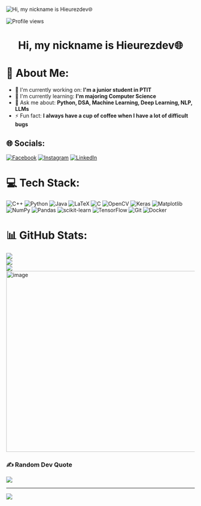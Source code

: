 ![ Hi, my nickname is Hieurezdev🌐](https://static.wixstatic.com/media/53fad0_ce0704caa0174d6aa9b2b8101a62fa77~mv2.gif)

![Profile views](https://komarev.com/ghpvc/?username=Nguyenhieu277&label=Profile%20views&color=0e75b6&style=flat)

<div id="toc">
  <ul align="center" style="list-style: none">
    <summary>
      <h1>
         Hi, my nickname is Hieurezdev🌐
      </h1>
    </summary>
  </ul>
</div>

# 💫 About Me:
- 💼 I'm currently working on: **I'm a junior student in PTIT**<br>
- 🌱 I'm currently learning: **I'm majoring Computer Science**<br>
- 💬 Ask me about: **Python, DSA, Machine Learning, Deep Learning, NLP, LLMs**<br>
- ⚡ Fun fact: **I always have a cup of coffee when I have a lot of difficult bugs**<br>


## 🌐 Socials:
[![Facebook](https://img.shields.io/badge/Facebook-%231877F2.svg?logo=Facebook&logoColor=white)](https://facebook.com/https://www.facebook.com/nguyen.hieu277/) [![Instagram](https://img.shields.io/badge/Instagram-%23E4405F.svg?logo=Instagram&logoColor=white)](https://instagram.com/_hiudev_) [![LinkedIn](https://img.shields.io/badge/LinkedIn-%230077B5.svg?logo=linkedin&logoColor=white)](www.linkedin.com/in/hiếu-nguyễn-b6863b328) 

# 💻 Tech Stack:
![C++](https://img.shields.io/badge/c++-%2300599C.svg?style=for-the-badge&logo=c%2B%2B&logoColor=white) ![Python](https://img.shields.io/badge/python-3670A0?style=for-the-badge&logo=python&logoColor=ffdd54) ![Java](https://img.shields.io/badge/java-%23ED8B00.svg?style=for-the-badge&logo=openjdk&logoColor=white) ![LaTeX](https://img.shields.io/badge/latex-%23008080.svg?style=for-the-badge&logo=latex&logoColor=white) ![C](https://img.shields.io/badge/c-%2300599C.svg?style=for-the-badge&logo=c&logoColor=white) ![OpenCV](https://img.shields.io/badge/opencv-%23white.svg?style=for-the-badge&logo=opencv&logoColor=white) ![Keras](https://img.shields.io/badge/Keras-%23D00000.svg?style=for-the-badge&logo=Keras&logoColor=white) ![Matplotlib](https://img.shields.io/badge/Matplotlib-%23ffffff.svg?style=for-the-badge&logo=Matplotlib&logoColor=black) ![NumPy](https://img.shields.io/badge/numpy-%23013243.svg?style=for-the-badge&logo=numpy&logoColor=white) ![Pandas](https://img.shields.io/badge/pandas-%23150458.svg?style=for-the-badge&logo=pandas&logoColor=white) ![scikit-learn](https://img.shields.io/badge/scikit--learn-%23F7931E.svg?style=for-the-badge&logo=scikit-learn&logoColor=white) ![TensorFlow](https://img.shields.io/badge/TensorFlow-%23FF6F00.svg?style=for-the-badge&logo=TensorFlow&logoColor=white) ![Git](https://img.shields.io/badge/git-%23F05033.svg?style=for-the-badge&logo=git&logoColor=white) ![Docker](https://img.shields.io/badge/docker-%230db7ed.svg?style=for-the-badge&logo=docker&logoColor=white)
# 📊 GitHub Stats:
![](https://github-readme-stats.vercel.app/api?username=Hieurezdev&theme=shadow_blue&hide_border=false&include_all_commits=false&count_private=false)<br/>
![](https://github-readme-streak-stats.herokuapp.com/?user=Hieurezdev&theme=shadow_blue&hide_border=false)<br/>
![](https://github-readme-stats.vercel.app/api/top-langs/?username=Hieurezdev&theme=shadow_blue&hide_border=false&include_all_commits=false&count_private=false&layout=compact)
<img width="676" height="483" alt="image" src="https://github.com/user-attachments/assets/e457e2aa-99fe-4b42-b543-adf8fbac62de" />

### ✍️ Random Dev Quote
![](https://quotes-github-readme.vercel.app/api?type=horizontal&theme=tokyonight)

---
[![](https://visitcount.itsvg.in/api?id=Hieurezdev&icon=0&color=0)](https://visitcount.itsvg.in)

<!-- Proudly created with GPRM ( https://gprm.itsvg.in ) -->
